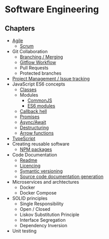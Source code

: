 # Software Engineering

## Chapters

- [Agile](01-agile/index.md)
  - [Scrum](01-agile/scrum.md)
- Git Collaboration
  - [Branching / Merging](02-git-collaboration/branches/index.md)
  - [Gitflow Workflow](02-git-collaboration/gitflow/index.md)
  - Pull Requests
  - Protected branches
- [Project Management / Issue tracking](03-project-management/index.md)
- JavaScript ES6 concepts
  - [Classes](04-JavaScript/classes.md)
  - Modules
    - [CommonJS](04-JavaScript/common-js.md)
    - [ES6 modules](04-JavaScript/es6-modules.md)
  - [Callback hell](04-JavaScript/callback-hell.md)
  - [Promises](04-JavaScript/promises.md)
  - [Async/Await](04-JavaScript/async-await.md)
  - [Destructuring](04-JavaScript/destructuring.md)
  - [Arrow functions](04-JavaScript/arrow-functions.md)
- [TypeScript](05-typescript/index.md)
- Creating reusable software
  - [NPM packages](06-npm/index.md)
- Code Documentation
  - [Readme](07-documentation/creating-readme-files.md)
  - [Licencing](07-documentation/licences.md)
  - [Symantic versioning](07-documentation/semver.md)
  - [Source code documentation generation](07-documentation/generation.md)
- Microservices and archtectures
  - Docker
  - Docker Compose
- SOLID principles
  - Single Responsibility
  - Open / Closed
  - Liskov Substitution Principle
  - Interface Segregation
  - Dependency Inversion
- Unit testing
